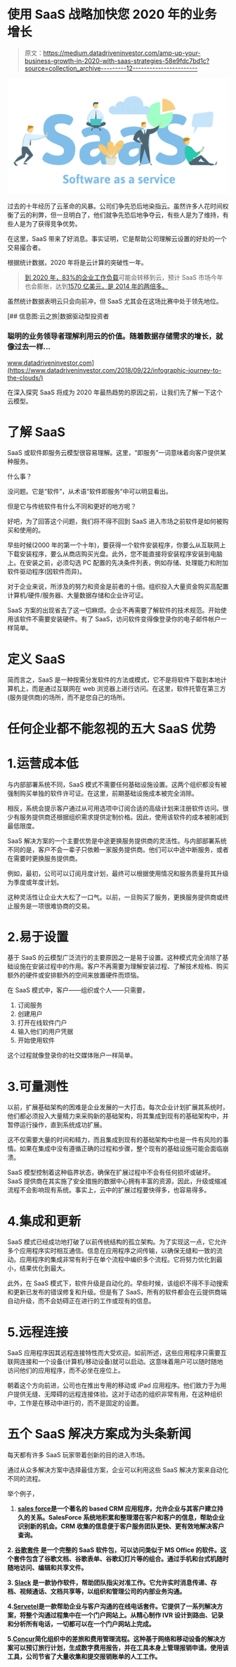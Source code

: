 # 使用 SaaS 战略加快您 2020 年的业务增长

> 原文：<https://medium.datadriveninvestor.com/amp-up-your-business-growth-in-2020-with-saas-strategies-58e9fdc7bd1c?source=collection_archive---------12----------------------->

![](img/7d83d126c82f0e80d3018704053930a9.png)

过去的十年经历了云革命的风暴。公司们争先恐后地染指云。虽然许多人花时间权衡了云的利弊，但一旦明白了，他们就争先恐后地争夺云，有些人是为了维持，有些人是为了获得竞争优势。

在这里，SaaS 带来了好消息。事实证明，它是帮助公司理解云设置的好处的一个交易撮合者。

根据统计数据，2020 年将是云计算的突破性一年。

> [到 2020 年，83%的企业工作负载](https://www.forbes.com/sites/louiscolumbus/2018/01/07/83-of-enterprise-workloads-will-be-in-the-cloud-by-2020/#49ea3b6d6261)可能会转移到云，预计 SaaS 市场今年也会膨胀，达到[1570 亿美元，是 2014 年的两倍多。](https://www.statista.com/statistics/510333/worldwide-public-cloud-software-as-a-service/)

虽然统计数据表明云只会向前冲，但 SaaS 尤其会在这场比赛中处于领先地位。

[](https://www.datadriveninvestor.com/2018/09/22/infographic-journey-to-the-clouds/) [## 信息图:云之旅|数据驱动型投资者

### 聪明的业务领导者理解利用云的价值。随着数据存储需求的增长，就像过去一样…

www.datadriveninvestor.com](https://www.datadriveninvestor.com/2018/09/22/infographic-journey-to-the-clouds/) 

在深入探究 SaaS 将成为 2020 年最热趋势的原因之前，让我们先了解一下这个云模型。

# 了解 SaaS

SaaS 或软件即服务云模型很容易理解。这里，“即服务”一词意味着向客户提供某种服务。

什么事？

没问题。它是“软件”，从术语“软件即服务”中可以明显看出。

但是它与传统软件有什么不同和更好的地方呢？

好吧，为了回答这个问题，我们将不得不回到 SaaS 进入市场之前软件是如何被购买和使用的。

早些时候(2000 年的第一个十年)，要获得一个软件安装程序，你要么从互联网上下载安装程序，要么从商店购买光盘。此外，您不能直接将安装程序安装到电脑上。在安装之前，必须勾选 PC 配置的先决条件列表，例如存储、处理能力和附加软件驱动程序(因软件而异)。

对于企业来说，所涉及的努力和资金是前者的十倍。组织投入大量资金购买高配置计算机/硬件/服务器、大量数据存储和企业许可证。

SaaS 方案的出现省去了这一切麻烦。企业不再需要了解软件的技术规范。开始使用该软件不需要安装硬件。有了 SaaS，访问软件变得像登录你的电子邮件帐户一样简单。

# 定义 SaaS

简而言之，SaaS 是一种按需分发软件的方法或模式，它不是将软件下载到本地计算机上，而是通过互联网在 web 浏览器上进行访问。在这里，软件托管在第三方(服务提供商)的场所，而不是您自己的场所。

# 任何企业都不能忽视的五大 SaaS 优势

# 1.运营成本低

与内部部署系统不同，SaaS 模式不需要任何基础设施设置。这两个组织都没有被强制购买单独的软件许可证。在这里，前期基础设施成本被完全消除。

相反，系统会提示客户通过从可用选项中订阅合适的高级计划来注册软件访问。很少有服务提供商还根据组织需求提供定制价格。因此，使用该软件的成本被削减到最低限度。

SaaS 解决方案的一个主要优势是中途更换服务提供商的灵活性。与内部部署系统不同的是，客户不会一辈子只依赖一家服务提供商。他们可以中途中断服务，或者在需要时更换服务提供商。

例如，最初，公司可以订阅月度计划，最终可以根据使用情况和服务质量将其升级为季度或年度计划。

这种灵活性让企业大大松了一口气。以前，一旦购买了服务，更换服务提供商或终止服务是一项很难协商的交易。

# 2.易于设置

基于 SaaS 的云模型广泛流行的主要原因之一是易于设置。这种模式完全消除了基础设施在安装过程中的作用。客户不再需要为理解安装过程、了解技术规格、购买额外的硬件或安排额外的空间来放置硬件而烦恼。

在 SaaS 模式中，客户——组织或个人——只需要，

1.  订阅服务
2.  创建用户
3.  打开在线软件门户
4.  输入他们的用户凭据
5.  开始使用软件

这个过程就像登录你的社交媒体账户一样简单。

# 3.可量测性

以前，扩展基础架构的困难是企业发展的一大打击。每次企业计划扩展其系统时，他们都必须投入大量精力来采购新的基础架构，将其集成到现有的基础架构中，并暂停运行操作，直到系统成功扩展。

这不仅需要大量的时间和精力，而且集成到现有的基础架构中也是一件有风险的事情。如果在集成中没有遵循正确的过程和步骤，整个现有的基础设施可能会面临崩溃。

SaaS 模型控制着这种临界状态，确保在扩展过程中不会有任何损坏或破坏。SaaS 提供商在其实施了安全措施的数据中心拥有丰富的资源，因此，升级或缩减流程不会影响现有系统。事实上，云中的扩展过程要快得多，也容易得多。

# 4.集成和更新

SaaS 模式已经成功地打破了以前传统结构的孤立架构。为了实现这一点，它允许多个应用程序实时相互通信。信息在应用程序之间传输，以确保无缝和一致的流动。应用程序的集成非常有利于在单个流程中编织多个流程。它将努力优化到最小，结果优化到最大。

此外，在 SaaS 模式下，软件升级是自动化的。早些时候，该组织不得不手动搜索和更新已发布的错误修复和升级。但是有了 SaaS，所有的软件都会在云提供商端自动升级，而不会妨碍正在进行的工作或现有的信息。

# 5.远程连接

SaaS 应用程序因其远程连接特性而大受欢迎。如前所述，这些应用程序只需要互联网连接和一个设备(计算机/移动设备)就可以启动。这意味着用户可以随时随地访问他们的应用程序，而不必坐在座位上。

朝着这个方向前进，公司也在推出专用的移动或 iPad 应用程序。他们致力于为用户提供无缝、无障碍的远程连接体验。这对于动态的组织非常有用，在这种组织中，工作是在移动中进行的，而不是固定的设置。

# 五个 SaaS 解决方案成为头条新闻

每天都有许多 SaaS 玩家带着创新的目的进入市场。

通过从众多解决方案中选择最佳方案，企业可以利用这些 SaaS 解决方案来自动化不同的流程。

举个例子，

1.  [**sales force**](https://www.salesforce.com/in/)**是一个著名的 based CRM 应用程序，允许企业与其客户建立持久的关系。SalesForce 系统地积累和整理潜在客户和客户的信息，帮助企业识别新的机会。CRM 收集的信息便于客户服务团队更快、更有效地解决客户查询。**

**2. [**谷歌套件**](https://gsuite.google.co.in/intl/en_in/) 是一个完整的 SaaS 软件包，可以访问类似于 MS Office 的软件。这个套件包含了谷歌文档、谷歌表单、谷歌幻灯片等的组合。通过手机和台式机随时随地访问、编辑和共享文件。**

**3. [**Slack**](https://slack.com/intl/en-in/) 是一款协作软件，帮助团队指尖对准工作。它允许实时消息传递、存档、视频通话、文档共享等，以组织和管理公司的内部业务沟通。**

**4.[**Servetel**](https://servetel.in/)**是一款帮助企业与客户沟通的在线电话套件。它提供了一系列解决方案，将整个沟通过程集中在一个门户网站上。从精心制作 IVR 设计到路由、记录和分析所有电话，一切都可以在一个门户网站上完成。****

****5.[**Concur**](https://www.concur.co.in/)**简化组织中的差旅和费用管理流程。这种基于网络和移动设备的解决方案可以预订旅行计划，生成数字费用报告，并在工具本身上管理报销申请。使用该工具，公司节省了大量收集和提交报销账单的人工工作。******